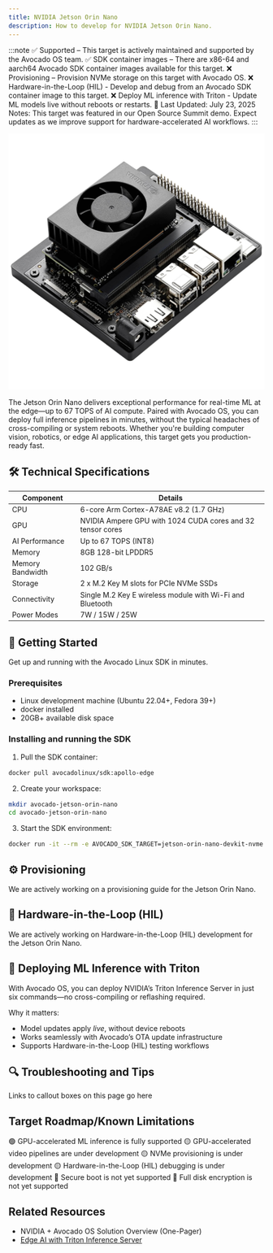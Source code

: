```yaml
---
title: NVIDIA Jetson Orin Nano
description: How to develop for NVIDIA Jetson Orin Nano.
---
```


:::note
✅ Supported – This target is actively maintained and supported by the Avocado OS team.
✅ SDK container images – There are x86-64 and aarch64 Avocado SDK container images available for this target.
❌ Provisioning – Provision NVMe storage on this target with Avocado OS.
❌ Hardware-in-the-Loop (HIL) - Develop and debug from an Avocado SDK container image to this target.
❌ Deploy ML inference with Triton - Update ML models live without reboots or restarts.
🔧 Last Updated: July 23, 2025
Notes: This target was featured in our Open Source Summit demo. Expect updates as we improve support for hardware-accelerated AI workflows.
:::

![Jetson Orin Nano](../orin-nano.jpg)

The Jetson Orin Nano delivers exceptional performance for real-time ML at the edge—up to 67 TOPS of AI compute. Paired with Avocado OS, you can deploy full inference pipelines in minutes, without the typical headaches of cross-compiling or system reboots.
Whether you're building computer vision, robotics, or edge AI applications, this target gets you production-ready fast.

## 🛠 Technical Specifications

| Component        | Details                                                    |
|------------------|------------------------------------------------------------|
| CPU              | 6-core Arm Cortex-A78AE v8.2 (1.7 GHz)                     |
| GPU              | NVIDIA Ampere GPU with 1024 CUDA cores and 32 tensor cores |
| AI Performance   | Up to 67 TOPS (INT8)                                       |
| Memory           | 8GB 128-bit LPDDR5                                         |
| Memory Bandwidth | 102 GB/s                                                   |
| Storage          | 2 x M.2 Key M slots for PCIe NVMe SSDs                     |
| Connectivity     | Single M.2 Key E wireless module with Wi-Fi and Bluetooth  |
| Power Modes      | 7W / 15W / 25W                                             | 

## 🚀 Getting Started

Get up and running with the Avocado Linux SDK in minutes.

### Prerequisites

- Linux development machine (Ubuntu 22.04+, Fedora 39+)
- docker installed
- 20GB+ available disk space

### Installing and running the SDK

1. Pull the SDK container:

```bash
docker pull avocadolinux/sdk:apollo-edge
```

2. Create your workspace:

```bash
mkdir avocado-jetson-orin-nano
cd avocado-jetson-orin-nano
```

3. Start the SDK environment:

```bash
docker run -it --rm -e AVOCADO_SDK_TARGET=jetson-orin-nano-devkit-nvme -v $(pwd):/opt/_avocado/src:ro -v $(pwd)/_avocado:/opt/_avocado:rw --entrypoint entrypoint.sh avocadolinux/sdk:apollo-edge /bin/bash
```

## ⚙️ Provisioning

We are actively working on a provisioning guide for the Jetson Orin Nano.

## 🧰 Hardware-in-the-Loop (HIL)

We are actively working on Hardware-in-the-Loop (HIL) development for the Jetson Orin Nano.

## 🤖 Deploying ML Inference with Triton

With Avocado OS, you can deploy NVIDIA’s Triton Inference Server in just six commands—no cross-compiling or reflashing required.

Why it matters:
- Model updates apply *live*, without device reboots
- Works seamlessly with Avocado’s OTA update infrastructure
- Supports Hardware-in-the-Loop (HIL) testing workflows

## 🔍 Troubleshooting and Tips

Links to callout boxes on this page go here

## Target Roadmap/Known Limitations

🟢 GPU-accelerated ML inference is fully supported
🟡 GPU-accelerated video pipelines are under development
🟡 NVMe provisioning is under development
🟡 Hardware-in-the-Loop (HIL) debugging is under development
🔴 Secure boot is not yet supported
🔴 Full disk encryption is not yet supported

## Related Resources

- NVIDIA + Avocado OS Solution Overview (One-Pager)
- [Edge AI with Triton Inference Server](https://blog.peridio.com/nvidia-jetson-with-avocado-os)
